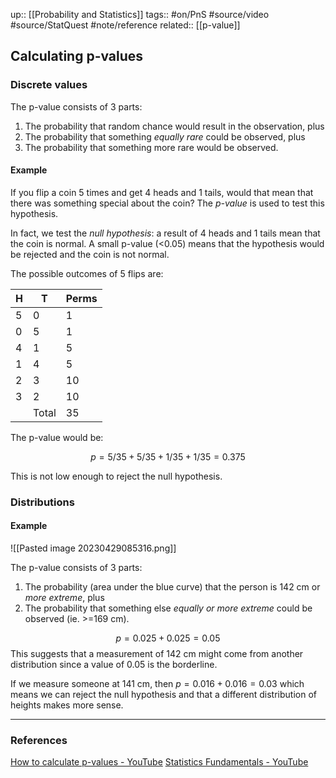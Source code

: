 up:: [[Probability and Statistics]]
tags:: #on/PnS #source/video #source/StatQuest #note/reference 
related:: [[p-value]]

## Calculating p-values

### Discrete values

The p-value consists of 3 parts:
1. The probability that random chance would result in the observation, plus
2. The probability that something _equally rare_ could be observed, plus
3. The probability that something more rare would be observed.

#### Example

If you flip a coin 5 times and get 4 heads and 1 tails, would that mean that there was something special about the coin? The _p-value_ is used to test this hypothesis.

In fact, we test the _null hypothesis_: a result of 4 heads and 1 tails mean that the coin is normal. A small p-value (<0.05) means that the hypothesis would be rejected and the coin is not normal.

The possible outcomes of 5 flips are:

| H   | T   | Perms |
| --- | --- | ----- |
| 5   | 0   | 1     |
| 0   | 5   | 1     |
| 4   | 1   | 5     |
| 1   | 4   | 5     |
| 2   | 3   | 10    |
| 3   | 2   | 10    |
|     |    Total |    35   |

The p-value would be:

$$
p=5/35 + 5/35 + 1/35 + 1/35=0.375
$$

This is not low enough to reject the null hypothesis.

### Distributions


#### Example

![[Pasted image 20230429085316.png]]

The p-value consists of 3 parts:
1. The probability (area under the blue curve) that the person is 142 cm or _more extreme_, plus
2. The probability that something else _equally or more extreme_ could be observed (ie. >=169 cm).

$$
p = 0.025 + 0.025=0.05
$$
This suggests that a measurement of 142 cm might come from another distribution since a value of 0.05 is the borderline.

If we measure someone at 141 cm, then $p=0.016+0.016=0.03$ which means we can reject the null hypothesis and that a different distribution of heights makes more sense.

---
### References

[How to calculate p-values - YouTube](https://www.youtube.com/watch?v=JQc3yx0-Q9E)
[Statistics Fundamentals - YouTube](https://www.youtube.com/playlist?list=PLblh5JKOoLUK0FLuzwntyYI10UQFUhsY9)